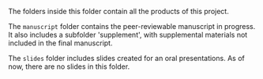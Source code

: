 The folders inside this folder contain all the products of this project.

The `manuscript` folder contains the peer-reviewable manuscript in progress. It also includes a subfolder 'supplement', with supplemental materials not included in the final manuscript.

The `slides` folder includes slides created for an oral presentations. As of now, there are no slides in this folder.

